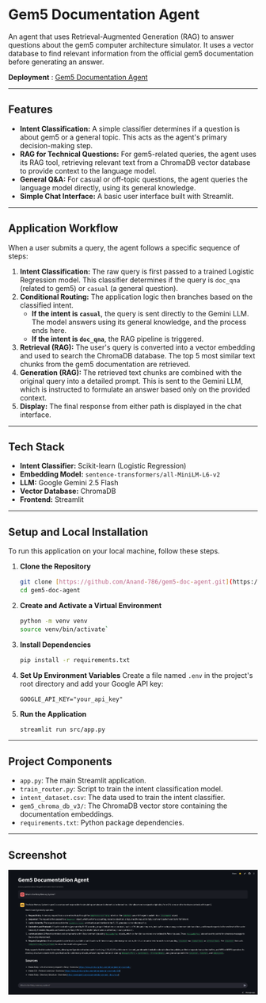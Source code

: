 # Gem5 Documentation Agent

An agent that uses Retrieval-Augmented Generation (RAG) to answer questions about the gem5 computer architecture simulator. It uses a vector database to find relevant information from the official gem5 documentation before generating an answer.

**Deployment** : [Gem5 Documentation Agent](https://gem5-doc-agent.streamlit.app/)

---

## Features

- **Intent Classification:** A simple classifier determines if a question is about gem5 or a general topic. This acts as the agent's primary decision-making step.
- **RAG for Technical Questions:** For gem5-related queries, the agent uses its RAG tool, retrieving relevant text from a ChromaDB vector database to provide context to the language model.
- **General Q&A:** For casual or off-topic questions, the agent queries the language model directly, using its general knowledge.
- **Simple Chat Interface:** A basic user interface built with Streamlit.

---
## Application Workflow

When a user submits a query, the agent follows a specific sequence of steps:

1.  **Intent Classification:** The raw query is first passed to a trained Logistic Regression model. This classifier determines if the query is `doc_qna` (related to gem5) or `casual` (a general question).
2.  **Conditional Routing:** The application logic then branches based on the classified intent.
    -   **If the intent is `casual`**, the query is sent directly to the Gemini LLM. The model answers using its general knowledge, and the process ends here.
    -   **If the intent is `doc_qna`**, the RAG pipeline is triggered.
3.  **Retrieval (RAG):** The user's query is converted into a vector embedding and used to search the ChromaDB database. The top 5 most similar text chunks from the gem5 documentation are retrieved.
4.  **Generation (RAG):** The retrieved text chunks are combined with the original query into a detailed prompt. This is sent to the Gemini LLM, which is instructed to formulate an answer based only on the provided context.
5.  **Display:** The final response from either path is displayed in the chat interface.

---

## Tech Stack

- **Intent Classifier:** Scikit-learn (Logistic Regression)
- **Embedding Model:** `sentence-transformers/all-MiniLM-L6-v2`
- **LLM:** Google Gemini 2.5 Flash
- **Vector Database:** ChromaDB
- **Frontend:** Streamlit

---

## Setup and Local Installation

To run this application on your local machine, follow these steps.

1.  **Clone the Repository**
    ```bash
    git clone [https://github.com/Anand-786/gem5-doc-agent.git](https://github.com/Anand-786/gem5-doc-agent.git)
    cd gem5-doc-agent
    ```

2.  **Create and Activate a Virtual Environment**
    ```bash
    python -m venv venv
    source venv/bin/activate`
    ```

3.  **Install Dependencies**
    ```bash
    pip install -r requirements.txt
    ```

4.  **Set Up Environment Variables**
    Create a file named `.env` in the project's root directory and add your Google API key:
    ```
    GOOGLE_API_KEY="your_api_key"
    ```

5.  **Run the Application**
    ```bash
    streamlit run src/app.py
    ```

---

## Project Components

- `app.py`: The main Streamlit application.
- `train_router.py`: Script to train the intent classification model.
- `intent_dataset.csv`: The data used to train the intent classifier.
- `gem5_chroma_db_v3/`: The ChromaDB vector store containing the documentation embeddings.
- `requirements.txt`: Python package dependencies.

---

## Screenshot

![Gem5 Agent Screenshot](Screenshot.png)